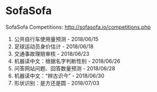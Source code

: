 # SofaSofa
SofaSofa Competitions:
http://sofasofa.io/competitions.php
1. 公共自行车使用量预测 - 2018/06/15
2. 足球运动员身价估计 - 2018/06/18
3. 交通事故理赔审核 - 2018/06/23
4. 机器读中文：根据名字判断性别 - 2018/06/26
5. 问答网站问题、回答数量预测 - 2018/06/28
6. 机器读中文：“辨古识今” - 2018/06/30
7. 形状识别：是方还是圆 - 2018/07/03
